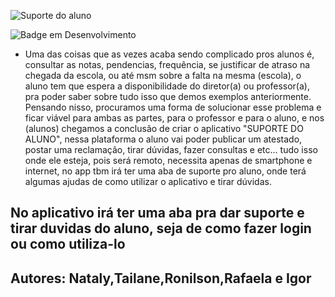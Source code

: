![Suporte do aluno](https://user-images.githubusercontent.com/130578389/236343228-e2ec309e-eee3-4073-bc3a-f59a8eacd0c4.jpg)

![Badge em Desenvolvimento](http://img.shields.io/static/v1?label=STATUS&message=EM%20DESENVOLVIMENTO&color=GREEN&style=for-the-badge)

* Uma das coisas que as vezes acaba sendo complicado pros alunos é, consultar as notas, pendencias, frequência, se justificar de atraso na chegada da escola, ou até msm sobre a falta na mesma (escola), o aluno tem que espera a disponibilidade do diretor(a) ou professor(a), pra poder saber sobre tudo isso que demos exemplos anteriormente. Pensando nisso, procuramos uma forma de solucionar esse problema e ficar viável para ambas as partes, para o professor e para o aluno, e nos (alunos) chegamos a conclusão de criar o aplicativo "SUPORTE DO ALUNO", nessa plataforma o aluno vai poder publicar um atestado, postar uma reclamação, tirar dúvidas, fazer consultas e etc... tudo isso onde ele esteja, pois será remoto, necessita apenas de smartphone e internet, no app tbm irá ter uma aba de suporte pro aluno, onde terá algumas ajudas de como utilizar o aplicativo e tirar dúvidas.        

## No aplicativo irá ter uma aba pra dar suporte e tirar duvidas do aluno, seja de como fazer login ou como utiliza-lo

##  Autores: Nataly,Tailane,Ronilson,Rafaela e Igor
